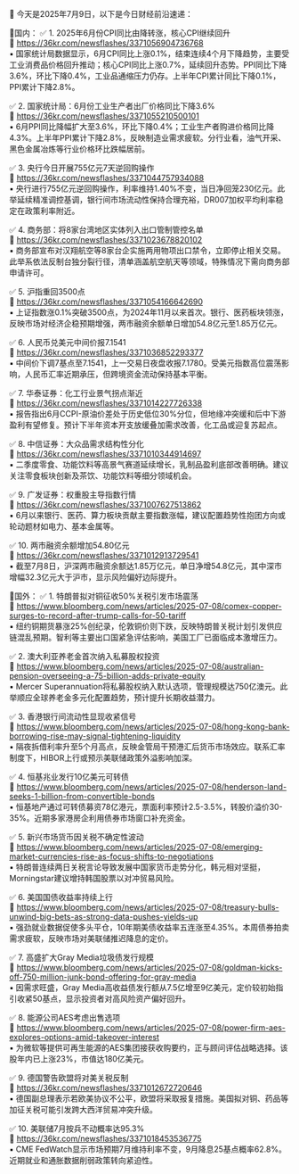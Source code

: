 📅 今天是2025年7月9日，以下是今日财经前沿速递：

📌国内：
✅ 1. 2025年6月份CPI同比由降转涨，核心CPI继续回升  
🔗 https://36kr.com/newsflashes/3371056904736768  
▪️ 国家统计局数据显示，6月CPI同比上涨0.1%，结束连续4个月下降趋势，主要受工业消费品价格回升推动；核心CPI同比上涨0.7%，延续回升态势。PPI同比下降3.6%，环比下降0.4%，工业品通缩压力仍存。上半年CPI累计同比下降0.1%，PPI累计下降2.8%。

✅ 2. 国家统计局：6月份工业生产者出厂价格同比下降3.6%  
🔗 https://36kr.com/newsflashes/3371055210500101  
▪️ 6月PPI同比降幅扩大至3.6%，环比下降0.4%；工业生产者购进价格同比降4.3%。上半年PPI累计下降2.8%，反映制造业需求疲软。分行业看，油气开采、黑色金属冶炼等行业价格环比跌幅居前。

✅ 3. 央行今日开展755亿元7天逆回购操作  
🔗 https://36kr.com/newsflashes/3371044757934088  
▪️ 央行进行755亿元逆回购操作，利率维持1.40%不变，当日净回笼230亿元。此举延续精准调控基调，银行间市场流动性保持合理充裕，DR007加权平均利率稳定在政策利率附近。

✅ 4. 商务部：将8家台湾地区实体列入出口管制管控名单  
🔗 https://36kr.com/newsflashes/3371023678820102  
▪️ 商务部宣布对汉翔航空等8家台企实施两用物项出口禁令，立即停止相关交易。此举系依法反制台独分裂行径，清单涵盖航空航天等领域，特殊情况下需向商务部申请许可。

✅ 5. 沪指重回3500点  
🔗 https://36kr.com/newsflashes/3371054166642690  
▪️ 上证指数涨0.1%突破3500点，为2024年11月以来首次。银行、医药板块领涨，反映市场对经济企稳预期增强，两市融资余额单日增加54.8亿元至1.85万亿元。

✅ 6. 人民币兑美元中间价报7.1541  
🔗 https://36kr.com/newsflashes/3371036852293377  
▪️ 中间价下调7基点至7.1541，上一交易日夜盘收报7.1780。受美元指数高位震荡影响，人民币汇率近期承压，但跨境资金流动保持基本平衡。

✅ 7. 华泰证券：化工行业景气拐点渐近  
🔗 https://36kr.com/newsflashes/3371014227726338  
▪️ 报告指出6月CCPI-原油价差处于历史低位30%分位，但地缘冲突缓和后中下游盈利有望修复。预计下半年资本开支放缓叠加需求改善，化工品或迎复苏起点。

✅ 8. 中信证券：大众品需求结构性分化  
🔗 https://36kr.com/newsflashes/3371010344914697  
▪️ 二季度零食、功能饮料等高景气赛道延续增长，乳制品盈利底部改善明确。建议关注零食板块创新及茶饮、功能饮料等细分领域机会。

✅ 9. 广发证券：权重股主导指数行情  
🔗 https://36kr.com/newsflashes/3371007627513862  
▪️ 6月以来银行、医药、算力板块贡献主要指数涨幅，建议配置趋势性抱团方向或轮动题材如电力、基本金属等。

✅ 10. 两市融资余额增加54.80亿元  
🔗 https://36kr.com/newsflashes/3371012913729541  
▪️ 截至7月8日，沪深两市融资余额达1.85万亿元，单日净增54.8亿元，其中深市增幅32.3亿元大于沪市，显示风险偏好边际提升。

📌国外：
✅ 1. 特朗普拟对铜征收50%关税引发市场震荡  
🔗 https://www.bloomberg.com/news/articles/2025-07-08/comex-copper-surges-to-record-after-trump-calls-for-50-tariff  
▪️ 纽约铜期货暴涨25%创纪录，伦敦铜价则下跌，反映特朗普关税计划引发供应链混乱预期。智利等主要出口国紧急评估影响，美国工厂已面临成本激增压力。

✅ 2. 澳大利亚养老金首次纳入私募股权投资  
🔗 https://www.bloomberg.com/news/articles/2025-07-08/australian-pension-overseeing-a-75-billion-adds-private-equity  
▪️ Mercer Superannuation将私募股权纳入默认选项，管理规模达750亿澳元。此举顺应全球养老金多元化配置趋势，预计提升长期收益潜力。

✅ 3. 香港银行间流动性显现收紧信号  
🔗 https://www.bloomberg.com/news/articles/2025-07-08/hong-kong-bank-borrowing-rise-may-signal-tightening-liquidity  
▪️ 隔夜拆借利率升至5个月高点，反映金管局干预港汇后货币市场效应。联系汇率制度下，HIBOR上行或预示美联储政策外溢影响加深。

✅ 4. 恒基兆业发行10亿美元可转债  
🔗 https://www.bloomberg.com/news/articles/2025-07-08/henderson-land-seeks-1-billion-from-convertible-bonds  
▪️ 恒基地产通过可转债募资78亿港元，票面利率预计2.5-3.5%，转股价溢价30-35%。近期多家港房企利用债券市场窗口补充资金。

✅ 5. 新兴市场货币因关税不确定性波动  
🔗 https://www.bloomberg.com/news/articles/2025-07-08/emerging-market-currencies-rise-as-focus-shifts-to-negotiations  
▪️ 特朗普连续两日关税言论导致发展中国家货币走势分化，韩元相对坚挺，Morningstar建议增持韩国股票以对冲贸易风险。

✅ 6. 美国国债收益率持续上行  
🔗 https://www.bloomberg.com/news/articles/2025-07-08/treasury-bulls-unwind-big-bets-as-strong-data-pushes-yields-up  
▪️ 强劲就业数据促使多头平仓，10年期美债收益率五连涨至4.35%。本周债券拍卖需求疲软，反映市场对美联储推迟降息的定价。

✅ 7. 高盛扩大Gray Media垃圾债发行规模  
🔗 https://www.bloomberg.com/news/articles/2025-07-08/goldman-kicks-off-750-million-junk-bond-offering-for-gray-media  
▪️ 因需求旺盛，Gray Media高收益债发行额从7.5亿增至9亿美元，定价较初始指引收紧50基点，显示投资者对高风险资产偏好回升。

✅ 8. 能源公司AES考虑出售选项  
🔗 https://www.bloomberg.com/news/articles/2025-07-08/power-firm-aes-explores-options-amid-takeover-interest  
▪️ 为微软等提供可再生能源的AES集团接获收购要约，正与顾问评估战略选择。该股年内已上涨23%，市值达180亿美元。

✅ 9. 德国警告欧盟将对美关税反制  
🔗 https://36kr.com/newsflashes/3371012672720646  
▪️ 德国副总理表示若欧美协议不公平，欧盟将采取报复措施。美国拟对铜、药品等加征关税可能引发跨大西洋贸易冲突升级。

✅ 10. 美联储7月按兵不动概率达95.3%  
🔗 https://36kr.com/newsflashes/3371018453536775  
▪️ CME FedWatch显示市场预期7月维持利率不变，9月降息25基点概率62.8%。近期就业和通胀数据削弱政策转向紧迫性。